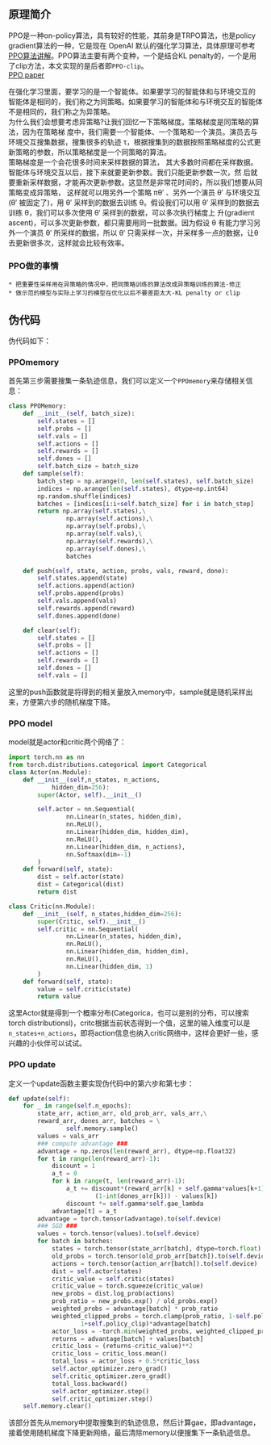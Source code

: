 ## 原理简介

PPO是一种on-policy算法，具有较好的性能，其前身是TRPO算法，也是policy gradient算法的一种，它是现在 OpenAI 默认的强化学习算法，具体原理可参考[PPO算法讲解](https://datawhalechina.github.io/easy-rl/#/chapter5/chapter5)。PPO算法主要有两个变种，一个是结合KL penalty的，一个是用了clip方法，本文实现的是后者即```PPO-clip```。  
[PPO paper](https://arxiv.org/abs/1707.06347)

在强化学习里面，要学习的是一个智能体。如果要学习的智能体和与环境交互的 智能体是相同的，我们称之为同策略。如果要学习的智能体和与环境交互的智能体不是相同的，我们称之为异策略。  
为什么我们会想要考虑异策略?让我们回忆一下策略梯度。策略梯度是同策略的算法，因为在策略梯 度中，我们需要一个智能体、一个策略和一个演员。演员去与环境交互搜集数据，搜集很多的轨迹 τ，根据搜集到的数据按照策略梯度的公式更新策略的参数，所以策略梯度是一个同策略的算法。  
策略梯度是一个会花很多时间来采样数据的算法， 其大多数时间都在采样数据。智能体与环境交互以后，接下来就要更新参数。我们只能更新参数一次，然 后就要重新采样数据，才能再次更新参数。这显然是非常花时间的，所以我们想要从同策略变成异策略， 这样就可以用另外一个策略 πθ′ 、另外一个演员 θ′ 与环境交互(θ′ 被固定了)，用 θ′ 采样到的数据去训练 θ。假设我们可以用 θ′ 采样到的数据去训练 θ，我们可以多次使用 θ′ 采样到的数据，可以多次执行梯度上 升(gradient ascent)，可以多次更新参数，都只需要用同一批数据。因为假设 θ 有能力学习另外一个演员 θ′ 所采样的数据，所以 θ′ 只需采样一次，并采样多一点的数据，让θ去更新很多次，这样就会比较有效率。  
### PPO做的事情
    * 把重要性采样用在异策略的情况中，把同策略训练的算法改成异策略训练的算法-修正
    * 做示范的模型与实际上学习的模型在优化以后不要差距太大-KL penalty or clip


## 伪代码
伪代码如下：

### PPOmemory
首先第三步需要搜集一条轨迹信息，我们可以定义一个```PPOmemory```来存储相关信息：
```python
class PPOMemory:
    def __init__(self, batch_size):
        self.states = []
        self.probs = []
        self.vals = []
        self.actions = []
        self.rewards = []
        self.dones = []
        self.batch_size = batch_size
    def sample(self):
        batch_step = np.arange(0, len(self.states), self.batch_size)
        indices = np.arange(len(self.states), dtype=np.int64)
        np.random.shuffle(indices)
        batches = [indices[i:i+self.batch_size] for i in batch_step]
        return np.array(self.states),\
                np.array(self.actions),\
                np.array(self.probs),\
                np.array(self.vals),\
                np.array(self.rewards),\
                np.array(self.dones),\
                batches

    def push(self, state, action, probs, vals, reward, done):
        self.states.append(state)
        self.actions.append(action)
        self.probs.append(probs)
        self.vals.append(vals)
        self.rewards.append(reward)
        self.dones.append(done)

    def clear(self):
        self.states = []
        self.probs = []
        self.actions = []
        self.rewards = []
        self.dones = []
        self.vals = []
```
这里的push函数就是将得到的相关量放入memory中，sample就是随机采样出来，方便第六步的随机梯度下降。
### PPO model
model就是actor和critic两个网络了：
```python
import torch.nn as nn
from torch.distributions.categorical import Categorical
class Actor(nn.Module):
    def __init__(self,n_states, n_actions,
            hidden_dim=256):
        super(Actor, self).__init__()

        self.actor = nn.Sequential(
                nn.Linear(n_states, hidden_dim),
                nn.ReLU(),
                nn.Linear(hidden_dim, hidden_dim),
                nn.ReLU(),
                nn.Linear(hidden_dim, n_actions),
                nn.Softmax(dim=-1)
        )
    def forward(self, state):
        dist = self.actor(state)
        dist = Categorical(dist)
        return dist

class Critic(nn.Module):
    def __init__(self, n_states,hidden_dim=256):
        super(Critic, self).__init__()
        self.critic = nn.Sequential(
                nn.Linear(n_states, hidden_dim),
                nn.ReLU(),
                nn.Linear(hidden_dim, hidden_dim),
                nn.ReLU(),
                nn.Linear(hidden_dim, 1)
        )
    def forward(self, state):
        value = self.critic(state)
        return value
```
这里Actor就是得到一个概率分布(Categorica，也可以是别的分布，可以搜索torch distributionsl)，critc根据当前状态得到一个值，这里的输入维度可以是```n_states+n_actions```，即将action信息也纳入critic网络中，这样会更好一些，感兴趣的小伙伴可以试试。

### PPO update
定义一个update函数主要实现伪代码中的第六步和第七步：
```python
def update(self):
    for _ in range(self.n_epochs):
        state_arr, action_arr, old_prob_arr, vals_arr,\
        reward_arr, dones_arr, batches = \
                self.memory.sample()
        values = vals_arr
        ### compute advantage ###
        advantage = np.zeros(len(reward_arr), dtype=np.float32)
        for t in range(len(reward_arr)-1):
            discount = 1
            a_t = 0
            for k in range(t, len(reward_arr)-1):
                a_t += discount*(reward_arr[k] + self.gamma*values[k+1]*\
                        (1-int(dones_arr[k])) - values[k])
                discount *= self.gamma*self.gae_lambda
            advantage[t] = a_t
        advantage = torch.tensor(advantage).to(self.device)
        ### SGD ###
        values = torch.tensor(values).to(self.device)
        for batch in batches:
            states = torch.tensor(state_arr[batch], dtype=torch.float).to(self.device)
            old_probs = torch.tensor(old_prob_arr[batch]).to(self.device)
            actions = torch.tensor(action_arr[batch]).to(self.device)
            dist = self.actor(states)
            critic_value = self.critic(states)
            critic_value = torch.squeeze(critic_value)
            new_probs = dist.log_prob(actions)
            prob_ratio = new_probs.exp() / old_probs.exp()
            weighted_probs = advantage[batch] * prob_ratio
            weighted_clipped_probs = torch.clamp(prob_ratio, 1-self.policy_clip,
                    1+self.policy_clip)*advantage[batch]
            actor_loss = -torch.min(weighted_probs, weighted_clipped_probs).mean()
            returns = advantage[batch] + values[batch]
            critic_loss = (returns-critic_value)**2
            critic_loss = critic_loss.mean()
            total_loss = actor_loss + 0.5*critic_loss
            self.actor_optimizer.zero_grad()
            self.critic_optimizer.zero_grad()
            total_loss.backward()
            self.actor_optimizer.step()
            self.critic_optimizer.step()
    self.memory.clear()
```
该部分首先从memory中提取搜集到的轨迹信息，然后计算gae，即advantage，接着使用随机梯度下降更新网络，最后清除memory以便搜集下一条轨迹信息。
